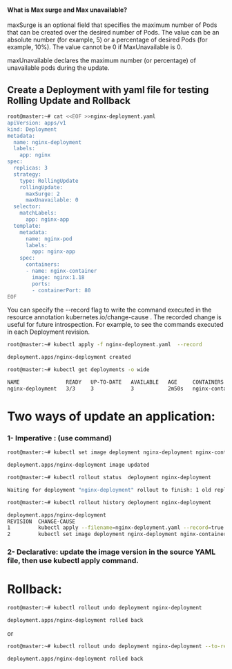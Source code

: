 #### What is Max surge and Max unavailable?

maxSurge is an optional field that specifies the maximum number of Pods that can be created over the desired number of Pods. The value can be an absolute number (for example, 5) or a percentage of desired Pods (for example, 10%). The value cannot be 0 if MaxUnavailable is 0.

maxUnavailable declares the maximum number (or percentage) of unavailable pods during the update.



## Create a Deployment with yaml file for testing Rolling Update and Rollback

```bash
root@master:~# cat <<EOF >>nginx-deployment.yaml
apiVersion: apps/v1
kind: Deployment
metadata:
  name: nginx-deployment
  labels:
    app: nginx
spec:
  replicas: 3
  strategy:
    type: RollingUpdate
    rollingUpdate:
      maxSurge: 2
      maxUnavailable: 0
  selector:
    matchLabels:
      app: nginx-app
  template:
    metadata:
      name: nginx-pod
      labels:
        app: nginx-app
    spec:
      containers:
      - name: nginx-container
        image: nginx:1.18
        ports:
        - containerPort: 80
EOF
```

You can specify the --record flag to write the command executed in the resource annotation kubernetes.io/change-cause . The recorded change is useful for future introspection. For example, to see the commands executed in each Deployment revision.

```bash
root@master:~# kubectl apply -f nginx-deployment.yaml  --record

deployment.apps/nginx-deployment created
```

```bash
root@master:~# kubectl get deployments -o wide

NAME               READY   UP-TO-DATE   AVAILABLE   AGE     CONTAINERS        IMAGES       SELECTOR
nginx-deployment   3/3     3            3           2m50s   nginx-container   nginx:1.18   app=nginx-app
```

#
#

# Two ways of update an application:
### 1- Imperative : (use command)
```bash
root@master:~# kubectl set image deployment nginx-deployment nginx-container=nginx:1.19 --record

deployment.apps/nginx-deployment image updated
```

```bash
root@master:~# kubectl rollout status  deployment nginx-deployment

Waiting for deployment "nginx-deployment" rollout to finish: 1 old replicas are pending termination...
```

```bash
root@master:~# kubectl rollout history deployment nginx-deployment

deployment.apps/nginx-deployment 
REVISION  CHANGE-CAUSE
1         kubectl apply --filename=nginx-deployment.yaml --record=true
2         kubectl set image deployment nginx-deployment nginx-container=nginx:1.19 --record=true
```




### 2- Declarative: update the image version in the source YAML file, then use kubectl apply command.

#
#


# Rollback:

```bash
root@master:~# kubectl rollout undo deployment nginx-deployment

deployment.apps/nginx-deployment rolled back
```
or
```bash
root@master:~# kubectl rollout undo deployment nginx-deployment --to-revision=4

deployment.apps/nginx-deployment rolled back
```
